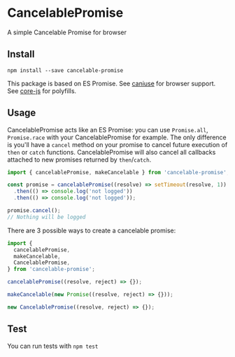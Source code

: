 # CancelablePromise

A simple Cancelable Promise for browser

## Install

```
npm install --save cancelable-promise
```

This package is based on ES Promise.
See [caniuse](https://caniuse.com/#search=Promise) for browser support.
See [core-js](https://github.com/zloirock/core-js#ecmascript-promise) for polyfills.

## Usage

CancelablePromise acts like an ES Promise: you can use `Promise.all`, `Promise.race` with your CancelablePromise for example. The only difference is you'll have a `cancel` method on your promise to cancel future execution of `then` or `catch` functions. CancelablePromise will also cancel all callbacks attached to new promises returned by `then`/`catch`.

```javascript
import { cancelablePromise, makeCancelable } from 'cancelable-promise';

const promise = cancelablePromise((resolve) => setTimeout(resolve, 1))
  .then(() => console.log('not logged'))
  .then(() => console.log('not logged'));

promise.cancel();
// Nothing will be logged
```

There are 3 possible ways to create a cancelable promise:

```javascript
import {
  cancelablePromise,
  makeCancelable,
  CancelablePromise,
} from 'cancelable-promise';

cancelablePromise((resolve, reject) => {});

makeCancelable(new Promise((resolve, reject) => {}));

new CancelablePromise((resolve, reject) => {});
```

## Test

You can run tests with `npm test`
